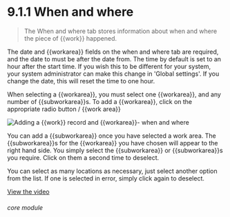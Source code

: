 # 9.1.1    When and where

> The When and where tab stores information about when and where the piece of {{work}} happened. 

The date and {{workarea}} fields on the when and where tab are required, and the date to must be after the date from. The time by default is set to an hour after the start time. If you wish this to be different for your system, your system administrator can make this change in 'Global settings'.  If you change the date, this will reset the time to one hour.

When selecting a {{workarea}}, you must select one {{workarea}}, and any number of {{subworkarea}}s. To add a {{workarea}}, click on the appropriate radio button / {{work area}}

![Adding a {{work}} record and {{workarea}}- when and where]({{imgpath}}55a.png)

You can add a {{subworkarea}} once you have selected a work area.  The {{subworkarea}}s for the {{workarea}} you have chosen will appear to the right hand side.  You simply select the {{subworkarea}} or {{subworkarea}}s you require.  Click on them a second time to deselect.

You can select as many locations as necessary, just select another option from the list. If one is selected in error, simply click again to deselect. 

[View the video](/help/video/id/9)
###### core module

